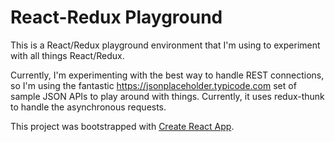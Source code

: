 # React-Redux Playground

This is a React/Redux playground environment that I'm using to experiment with all things React/Redux.

Currently, I'm experimenting with the best way to handle REST connections, so I'm using the fantastic https://jsonplaceholder.typicode.com
set of sample JSON APIs to play around with things. Currently, it uses redux-thunk to handle the asynchronous requests.

This project was bootstrapped with [Create React App](https://github.com/facebookincubator/create-react-app).

